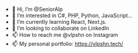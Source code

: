 - 👋 Hi, I’m @SeniorAlp
- 👀 I’m interested in C#, PHP, Python, JavaScript...
- 🌱 I’m currently learning React, Next.js.
- 💞️ I’m looking to collaborate on LinkedIn
- 📫 How to reach me @vlpshn on Instagram
- 📫 My personal portfolio: https://vlpshn.tech/

<!---
SeniorAlp/SeniorAlp is a ✨ special ✨ repository because its `README.md` (this file) appears on your GitHub profile.
You can click the Preview link to take a look at your changes.
--->
